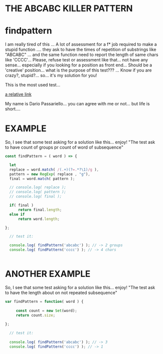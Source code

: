 
# THE ABCABC KILLER PATTERN

# findpattern

I am really tired of this ... A lot of assessment for a f* job required to make a stupid function ....
they ask to have the times of repetition of substrings like "ABCABC" ... and the same function need to report the length of same chars like 'CCCC'... Please, refuse test or assessment like that... not have any sense... especially if you looking for a position as front end... Should be a 'creative' position... what is the purpose of this test??? ... Know if you are crazy?, stupid?... so... it's my solution for you!

This is the most used test...

[a relative link](https://leetcode.com/problems/repeated-substring-pattern/)

My name is Dario Passariello... you can agree with me or not... but life is short....

# EXAMPLE

So, I see that some test asking for a solution like this... enjoy!
"The test ask to have count of groups pr count of word of subsequence"

```javascript
const findPattern = ( word ) => {

  let
  replace = word.match( /(.+)(?=.*?\1)/g ),
  pattern = new RegExp( replace , "g"),
  final = word.match( pattern );

  // console.log( replace );
  // console.log( pattern );
  // console.log( final );

  if( final )
      return final.length;
  else if
      return word.length;

};

  // test it: 

  console.log( findPattern('abcabc') ); // -> 2 groups
  console.log( findPattern('cccc') ); // -> 4 chars
  
```

# ANOTHER EXAMPLE

So, I see that some test asking for a solution like this... enjoy!
"The test ask to have the length about on not repeated subsequence"

```javascript
var findPattern = function( word ) {
       
     const count = new Set(word);
     return count.size;
   
};

  // test it: 
  
  console.log( findPattern('abcabc') ); // -> 3
  console.log( findPattern('cccc') ); // -> 1
```


